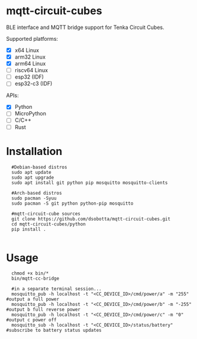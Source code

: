 # mqtt-circuit-cubes
BLE interface and MQTT bridge support for Tenka Circuit Cubes.

Supported platforms:
- [x] x64 Linux
- [x] arm32 Linux
- [x] arm64 Linux
- [ ] riscv64 Linux
- [ ] esp32 (IDF)
- [ ] esp32-c3 (IDF)

APIs:
- [x] Python
- [ ] MicroPython
- [ ] C/C++
- [ ] Rust

# Installation
```
  #Debian-based distros
  sudo apt update
  sudo apt upgrade
  sudo apt install git python pip mosquitto mosquitto-clients
  
  #Arch-based distros
  sudo pacman -Syuu
  sudo pacman -S git python python-pip mosquitto
  
  #mqtt-circuit-cube sources
  git clone https://github.com/dsobotta/mqtt-circuit-cubes.git
  cd mqtt-circuit-cubes/python
  pip install .
  
```

# Usage
```
  chmod +x bin/*
  bin/mqtt-cc-bridge
  
  #in a separate terminal session...
  mosquitto_pub -h localhost -t "<CC_DEVICE_ID>/cmd/power/a" -m "255" #output a full power
  mosquitto_pub -h localhost -t "<CC_DEVICE_ID>/cmd/power/b" -m "-255" #output b full reverse power
  mosquitto_pub -h localhost -t "<CC_DEVICE_ID>/cmd/power/c" -m "0" #output c power off
  mosquitto_sub -h localhost -t "<CC_DEVICE_ID>/status/battery" #subscribe to battery status updates
```

#
